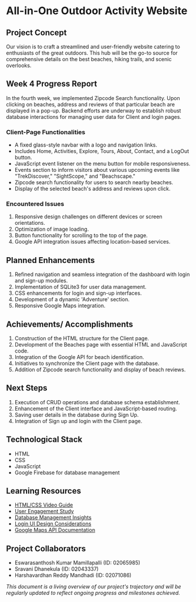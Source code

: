 # All-in-One Outdoor Activity Website

## Project Concept
Our vision is to craft a streamlined and user-friendly website catering to enthusiasts of the great outdoors. This hub will be the go-to source for comprehensive details on the best beaches, hiking trails, and scenic overlooks.

## Week 4 Progress Report
In the fourth week, we implemented Zipcode Search functionality. Upon clicking on beaches, address and reviews of that particular beach are displayed in a pop-up. Backend efforts are underway to establish robust database interactions for managing user data for Client and login pages.

### Client-Page Functionalities
- A fixed glass-style navbar with a logo and navigation links.
- Includes Home, Activities, Explore, Tours, About, Contact, and a LogOut button.
- JavaScript event listener on the menu button for mobile responsiveness.
- Events section to inform visitors about various upcoming events like "TrekDiscover," "SightScope," and "Beachscape."
- Zipcode search functionality for users to search nearby beaches.
- Display of the selected beach's address and reviews upon click.

### Encountered Issues
1. Responsive design challenges on different devices or screen orientations.
2. Optimization of image loading.
3. Button functionality for scrolling to the top of the page.
4. Google API integration issues affecting location-based services.

## Planned Enhancements
1. Refined navigation and seamless integration of the dashboard with login and sign-up modules.
2. Implementation of SQLite3 for user data management.
3. CSS enhancements for login and sign-up interfaces.
4. Development of a dynamic 'Adventure' section.
5. Responsive Google Maps integration.

## Achievements/ Accomplishments
1. Construction of the HTML structure for the Client page.
2. Development of the Beaches page with essential HTML and JavaScript code.
3. Integration of the Google API for beach identification.
4. Initiatives to synchronize the Client page with the database.
5. Addition of Zipcode search functionality and display of beach reviews.

## Next Steps
1. Execution of CRUD operations and database schema establishment.
2. Enhancement of the Client interface and JavaScript-based routing.
3. Saving user details in the database during Sign Up.
4. Integration of Sign up and login with the Client page.

## Technological Stack
- HTML
- CSS
- JavaScript
- Google Firebase for database management

## Learning Resources
- [HTML/CSS Video Guide](https://www.youtube.com/watch?v=9kRgVxULbag)
- [User Engagement Study](https://www.tandfonline.com/doi/abs/10.1080/19368623.2011.577706)
- [Database Management Insights](https://ieeexplore.ieee.org/document/6121641)
- [Login UI Design Considerations](https://designmodo.com/login-forms-websites-apps/)
- [Google Maps API Documentation](https://developers.google.com/custom-search/docs/ui)

## Project Collaborators
- Eswarasanthosh Kumar Mamillapalli (ID: 02065985)
- Sravani Dhanekula (ID: 02043337)
- Harshavardhan Reddy Mandhadi (ID: 02071086)

*This document is a living overview of our project's trajectory and will be regularly updated to reflect ongoing progress and milestones achieved.*